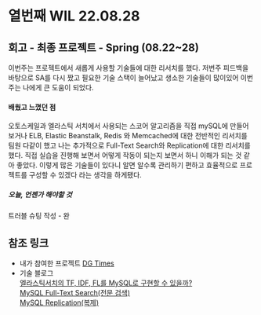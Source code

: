 열번째 WIL 22.08.28
==============
## 회고 - 최종 프로젝트 - Spring (08.22~28)
이번주는 프로젝트에서 새롭게 사용할 기술들에 대한 리서치를 했다. 저번주 피드백을 바탕으로 SA를 다시 짰고 필요한 기술 스택이 늘어났고 생소한
기술들이 많이있어 이번주는 나에게 큰 도움이 되었다.  
#### 배웠고 느꼈던 점
오토스케일과 엘라스틱 서치에서 사용되는 스코어 알고리즘을 직접 mySQL에 만들어 보거나 ELB, Elastic Beanstalk, Redis 와 Memcached에 대한
전반적인 리서치를 팀원 다같이 했고 나는 추가적으로 Full-Text Search와 Replication에 대한 리서치를 했다. 직접 실습을 진행해 보면서 어떻게
작동이 되는지 보면서 하니 이해가 되는 것 같아 좋았다. 이렇게 많은 기술들이 있다니 알면 알수록 관리하기 편하고 효율적으로 프로젝트를 구성할 수 있겠다
라는 생각을 하게됐다. 
##### 오늘, 언젠가 해야할 것
트러블 슈팅 작성 - 완

## 참조 링크
* 내가 참여한 프로젝트
  [DG Times](https://github.com/DG-times)
* 기술 블로그   
  [엘라스틱서치의  TF, IDF, FL를 MySQL로 구현할 수 있을까?](https://www.notion.so/TF-IDF-FL-MySQL-25446ce664214504a9713b007d3347be)   
  [MySQL Full-Text Search(전문 검색)](https://www.notion.so/MySQL-Full-Text-Search-d378706e92424854b9dc5932f9f47d2d)   
  [MySQL Replication(복제)](https://www.notion.so/MySQL-Replication-e00769fb8716483bb3da63c69cc5133d)